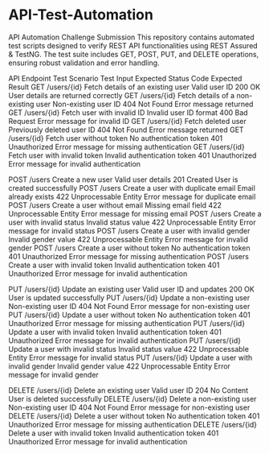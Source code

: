 # API-Test-Automation
API Automation Challenge Submission This repository contains automated test scripts designed to verify REST API functionalities using REST Assured &amp; TestNG. The test suite includes GET, POST, PUT, and DELETE operations, ensuring robust validation and error handling.


API Endpoint	Test Scenario	Test Input	Expected Status Code	Expected Result
GET /users/{id}	Fetch details of an existing user	Valid user ID	200 OK	User details are returned correctly
GET /users/{id}	Fetch details of a non-existing user	Non-existing user ID	404 Not Found	Error message returned
GET /users/{id}	Fetch user with invalid ID	Invalid user ID format	400 Bad Request	Error message for invalid ID
GET /users/{id}	Fetch deleted user	Previously deleted user ID	404 Not Found	Error message returned
GET /users/{id}	Fetch user without token	No authentication token	401 Unauthorized	Error message for missing authentication
GET /users/{id}	Fetch user with invalid token	Invalid authentication token	401 Unauthorized	Error message for invalid authentication

POST /users	Create a new user	Valid user details	201 Created	User is created successfully
POST /users	Create a user with duplicate email	Email already exists	422 Unprocessable Entity	Error message for duplicate email
POST /users	Create a user without email	Missing email field	422 Unprocessable Entity	Error message for missing email
POST /users	Create a user with invalid status	Invalid status value	422 Unprocessable Entity	Error message for invalid status
POST /users	Create a user with invalid gender	Invalid gender value	422 Unprocessable Entity	Error message for invalid gender
POST /users	Create a user without token	No authentication token	401 Unauthorized	Error message for missing authentication
POST /users	Create a user with invalid token	Invalid authentication token	401 Unauthorized	Error message for invalid authentication

PUT /users/{id}	Update an existing user	Valid user ID and updates	200 OK	User is updated successfully
PUT /users/{id}	Update a non-existing user	Non-existing user ID	404 Not Found	Error message for non-existing user
PUT /users/{id}	Update a user without token	No authentication token	401 Unauthorized	Error message for missing authentication
PUT /users/{id}	Update a user with invalid token	Invalid authentication token	401 Unauthorized	Error message for invalid authentication
PUT /users/{id}	Update a user with invalid status	Invalid status value	422 Unprocessable Entity	Error message for invalid status
PUT /users/{id}	Update a user with invalid gender	Invalid gender value	422 Unprocessable Entity	Error message for invalid gender

DELETE /users/{id}	Delete an existing user	Valid user ID	204 No Content	User is deleted successfully
DELETE /users/{id}	Delete a non-existing user	Non-existing user ID	404 Not Found	Error message for non-existing user
DELETE /users/{id}	Delete a user without token	No authentication token	401 Unauthorized	Error message for missing authentication
DELETE /users/{id}	Delete a user with invalid token	Invalid authentication token	401 Unauthorized	Error message for invalid authentication
